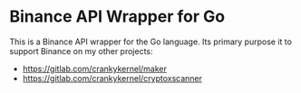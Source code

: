 # Binance API Wrapper for Go

This is a Binance API wrapper for the Go language. Its primary purpose
it to support Binance on my other projects:

- https://gitlab.com/crankykernel/maker
- https://gitlab.com/crankykernel/cryptoxscanner
